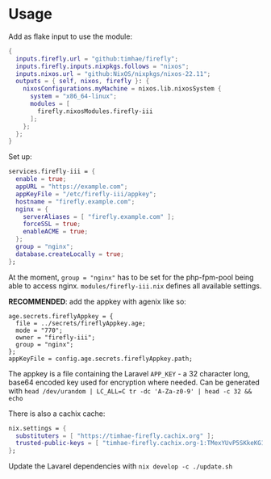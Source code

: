 # Usage

Add as flake input to use the module:

```nix
{
  inputs.firefly.url = "github:timhae/firefly";
  inputs.firefly.inputs.nixpkgs.follows = "nixos";
  inputs.nixos.url = "github:NixOS/nixpkgs/nixos-22.11";
  outputs = { self, nixos, firefly }: {
    nixosConfigurations.myMachine = nixos.lib.nixosSystem {
      system = "x86_64-linux";
      modules = [
        firefly.nixosModules.firefly-iii
      ];
    };
  };
}
```

Set up:

```nix
services.firefly-iii = {
  enable = true;
  appURL = "https://example.com";
  appKeyFile = "/etc/firefly-iii/appkey";
  hostname = "firefly.example.com";
  nginx = {
    serverAliases = [ "firefly.example.com" ];
    forceSSL = true;
    enableACME = true;
  };
  group = "nginx";
  database.createLocally = true;
};
```

At the moment, `group = "nginx"` has to be set for the php-fpm-pool being able
to access nginx. `modules/firefly-iii.nix` defines all available settings.

**RECOMMENDED**: add the appkey with agenix like so:

```
age.secrets.fireflyAppkey = {
  file = ../secrets/fireflyAppkey.age;
  mode = "770";
  owner = "firefly-iii";
  group = "nginx";
};
appKeyFile = config.age.secrets.fireflyAppkey.path;
```

The appkey is a file containing the Laravel `APP_KEY` - a 32 character long,
base64 encoded key used for encryption where needed. Can be generated with
`head /dev/urandom | LC_ALL=C tr -dc 'A-Za-z0-9' | head -c 32 && echo`

There is also a cachix cache:

```nix
nix.settings = {
  substituters = [ "https://timhae-firefly.cachix.org" ];
  trusted-public-keys = [ "timhae-firefly.cachix.org-1:TMexYUvP5SKkeKG11WDbYUVLh/4dqvCqSE/c028sqis=" ];
};
```

Update the Lavarel dependencies with `nix develop -c ./update.sh`
